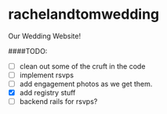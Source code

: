 rachelandtomwedding
===================

Our Wedding Website!

####TODO:

* [ ] clean out some of the cruft in the code
* [ ] implement rsvps
* [ ] add engagement photos as we get them.
* [x] add registry stuff
* [ ] backend rails for rsvps?
